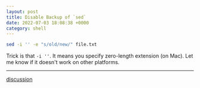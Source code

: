 ```yaml
---
layout: post
title: Disable Backup of `sed`
date: 2022-07-03 18:08:38 +0000
category: shell
---
```


```bash
sed -i '' -e "s/old/new/" file.txt
```

Trick is that `-i ''`. It means you specify zero-length extension (on Mac).
Let me know if it doesn't work on other platforms.

---
[discussion](https://github.com/junkpiano/til/issues/16)
